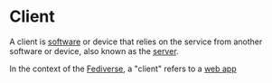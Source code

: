 # Client

A client is [software](/docs/glossary/software) or device that relies on the service from another software or device, also known as the [server](/docs/glossary/server).

In the context of the [Fediverse](/docs/glossary/fediverse), a "client" refers to a [web app](/docs)